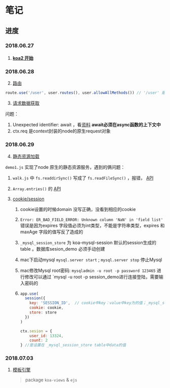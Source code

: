 # 笔记

## 进度

### 2018.06.27

1.  #### [koa2 开始](https://chenshenhai.github.io/koa2-note/note/start/quick.html)

### 2018.06.28

2. [路由](https://chenshenhai.github.io/koa2-note/note/route/koa-router.html)

```js
route.use('/user', user.routes(), user.allowAllMethods()) // '/user' 是prefix 前缀
```



3. [请求数据获取](https://chenshenhai.github.io/koa2-note/note/request/get.html)

问题：

1. Unexpected identifier: await ，看[资料](https://cnodejs.org/topic/5640b80d3a6aa72c5e0030b6) **await必须在async函数的上下文中**
2. ctx.req 是context封装的node的原生request对象





### 2018.06.29

4. [静态资源加载](https://chenshenhai.github.io/koa2-note/note/static/server.html)

`demo1.js` 实现了node 原生的静态资源服务，遇到的俩问题：

1. `walk.js` 中 `fs.readdirSync()` 写成了 `fs.readFileSync()` ，报错， [API](http://nodejs.cn/api/fs.html)
2. `Array.entries()` 的 [API](http://www.runoob.com/jsref/jsref-entries.html) 





5. [cookie/session](https://chenshenhai.github.io/koa2-note/note/cookie/info.html) 
   1. cookie设置的时候domain 没写正确，没看到相应的cookie

   2. `Error: ER_BAD_FIELD_ERROR: Unknown column 'NaN' in 'field list'`   错误是因为expires 字段值必须为int类型，不能是字符串类型，expires 和 maxAge 字段的值写反了造成的

   3. `_mysql_session_store`  为 koa-mysql-session 默认的session生成的table 。数据库sesion_demo 必须手动创建

   4. mac下启动mysql `mysql.server start`   ;   `mysql.server stop`  停止Mysql

   5. mac修改Mysql root密码: ` mysqladmin -u root -p password 123465 ` 进行修改可以通过 `mysql -u root -p session_demo进行连接登陆，需要输入密码的

   6. ```js
      app.use(
        session({
          key: 'SESSION_ID',  // cookie中key：value中key为的值；_mysql_session_store 数据表中id值为key：value的组合值
          cookie: cookie,
          store: store
        })
      )

      ctx.sesion = {
          user_id: 13324,
          count: 2
      } //是设置在 _mysql_session_store table中data的值
      ```




### 2018.07.03

1. [模板引擎](https://chenshenhai.github.io/koa2-note/note/template/add.html) 

   > package `koa-views`  & `ejs` 